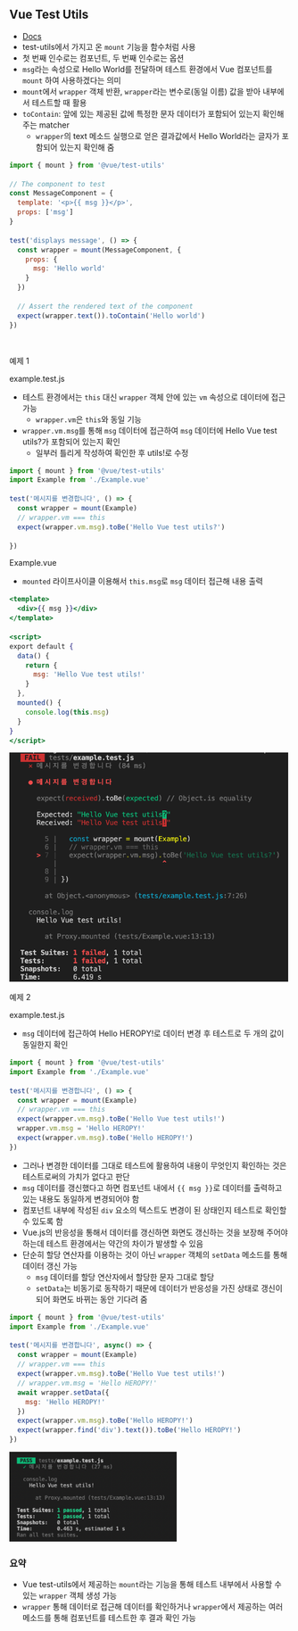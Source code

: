 ## Vue Test Utils

- [Docs](https://test-utils.vuejs.org/guide/#what-is-vue-test-utils)
- test-utils에서 가지고 온 `mount` 기능을 함수처럼 사용
- 첫 번째 인수로는 컴포넌트, 두 번째 인수로는 옵션
- `msg`라는 속성으로 Hello World를 전달하며 테스트 환경에서 Vue 컴포넌트를 `mount` 하여 사용하겠다는 의미
- `mount`에서 `wrapper` 객체 반환, `wrapper`라는 변수로(동일 이름) 값을 받아 내부에서 테스트할 때 활용
- `toContain`: 앞에 있는 제공된 값에 특정한 문자 데이터가 포함되어 있는지 확인해 주는 matcher
    - `wrapper`의 text 메소드 실행으로 얻은 결과값에서 Hello World라는 글자가 포함되어 있는지 확인해 줌

```jsx
import { mount } from '@vue/test-utils'

// The component to test
const MessageComponent = {
  template: '<p>{{ msg }}</p>',
  props: ['msg']
}

test('displays message', () => {
  const wrapper = mount(MessageComponent, {
    props: {
      msg: 'Hello world'
    }
  })

  // Assert the rendered text of the component
  expect(wrapper.text()).toContain('Hello world')
})
```

<br/>

예제 1

example.test.js

- 테스트 환경에서는 `this` 대신 `wrapper` 객체 안에 있는 `vm` 속성으로 데이터에 접근 가능
    - `wrapper.vm`은 `this`와 동일 기능
- `wrapper.vm.msg`를 통해 `msg` 데이터에 접근하여 `msg` 데이터에 Hello Vue test utils?가 포함되어 있는지 확인
    - 일부러 틀리게 작성하여 확인한 후 utils!로 수정

```jsx
import { mount } from '@vue/test-utils'
import Example from './Example.vue'

test('메시지를 변경합니다', () => {
  const wrapper = mount(Example)
  // wrapper.vm === this
  expect(wrapper.vm.msg).toBe('Hello Vue test utils?')

})
```

Example.vue

- `mounted` 라이프사이클 이용해서 `this.msg`로 `msg` 데이터 접근해 내용 출력

```jsx
<template>
  <div>{{ msg }}</div>
</template>

<script>
export default {
  data() {
    return {
      msg: 'Hello Vue test utils!'
    }
  },
  mounted() {
    console.log(this.msg)
  }
}
</script>
```

<img src="../images/5-18.png" width="500px" />

<br/>

예제 2

example.test.js

- `msg` 데이터에 접근하여 Hello HEROPY!로 데이터 변경 후 테스트로 두 개의 값이 동일한지 확인

```jsx
import { mount } from '@vue/test-utils'
import Example from './Example.vue'

test('메시지를 변경합니다', () => {
  const wrapper = mount(Example)
  // wrapper.vm === this
  expect(wrapper.vm.msg).toBe('Hello Vue test utils!')
  wrapper.vm.msg = 'Hello HEROPY!'
  expect(wrapper.vm.msg).toBe('Hello HEROPY!')
})
```

- 그러나 변경한 데이터를 그대로 테스트에 활용하여 내용이 무엇인지 확인하는 것은 테스트로써의 가치가 없다고 판단
- `msg` 데이터를 갱신했다고 하면 컴포넌트 내에서 `{{ msg }}`로 데이터를 출력하고 있는 내용도 동일하게 변경되어야 함
- 컴포넌트 내부에 작성된 `div` 요소의 텍스트도 변경이 된 상태인지 테스트로 확인할 수 있도록 함
- Vue.js의 반응성을 통해서 데이터를 갱신하면 화면도 갱신하는 것을 보장해 주어야 하는데 테스트 환경에서는 약간의 차이가 발생할 수 있음
- 단순히 할당 연산자를 이용하는 것이 아닌 `wrapper` 객체의 `setData` 메소드를 통해 데이터 갱신 가능
    - `msg` 데이터를 할당 연산자에서 할당한 문자 그대로 할당
    - `setData`는 비동기로 동작하기 때문에 데이터가 반응성을 가진 상태로 갱신이 되어 화면도 바뀌는 동안 기다려 줌

```jsx
import { mount } from '@vue/test-utils'
import Example from './Example.vue'

test('메시지를 변경합니다', async() => {
  const wrapper = mount(Example)
  // wrapper.vm === this
  expect(wrapper.vm.msg).toBe('Hello Vue test utils!')
  // wrapper.vm.msg = 'Hello HEROPY!'
  await wrapper.setData({
    msg: 'Hello HEROPY!'
  })
  expect(wrapper.vm.msg).toBe('Hello HEROPY!')
  expect(wrapper.find('div').text()).toBe('Hello HEROPY!')
})
```

<img src="../images/5-19.png" width="300px" />

<br/>

### 요약

- Vue test-utils에서 제공하는 `mount`라는 기능을 통해 테스트 내부에서 사용할 수 있는 `wrapper` 객체 생성 가능
- `wrapper` 통해 데이터로 접근해 데이터를 확인하거나 `wrapper`에서 제공하는 여러 메소드를 통해 컴포넌트를 테스트한 후 결과 확인 가능